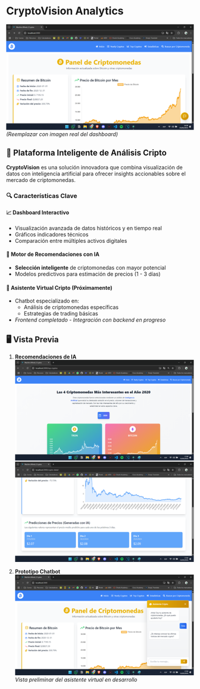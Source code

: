 # CryptoVision Analytics

![Banner de CryptoVision](./images/dashboard.png) *(Reemplazar con imagen real del dashboard)*

## 🌟 Plataforma Inteligente de Análisis Cripto

**CryptoVision** es una solución innovadora que combina visualización de datos con inteligencia artificial para ofrecer insights accionables sobre el mercado de criptomonedas.

### 🔍 Características Clave

#### 📈 Dashboard Interactivo
- Visualización avanzada de datos históricos y en tiempo real
- Gráficos indicadores técnicos
- Comparación entre múltiples activos digitales

#### 🤖 Motor de Recomendaciones con IA
- **Selección inteligente** de criptomonedas con mayor potencial
- Modelos predictivos para estimación de precios (1 - 3 días)

#### 💬 Asistente Virtual Cripto (Próximamente)
- Chatbot especializado en:
  - Análisis de criptomonedas específicas
  - Estrategias de trading básicas
- *Frontend completado - Integración con backend en progreso*


## 🖥 Vista Previa


1. **Recomendaciones de IA**  
   ![AI Insights](./images/insights%201.png)  
   ![Pronosticos](./images/insights%202.png)

2. **Prototipo Chatbot**  
   ![Chat UI](./images/chat.png)  
   *Vista preliminar del asistente virtual en desarrollo*

